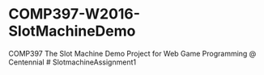 # COMP397-W2016-SlotMachineDemo

COMP397 The Slot Machine Demo Project for Web Game Programming @ Centennial
#   S l o t m a c h i n e A s s i g n m e n t 1  
 